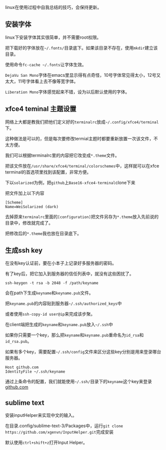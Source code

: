 linux在使用过程中自我总结的技巧，会保持更新。

## 安装字体

linux下安装字体其实很简单，并不需要root权限。

把下载好的字体放在`~/.fonts/`目录底下。如果该目录不存在，使用`mkdir`建立该目录。

使用命令`fc-cache ~/.fonts`让字体生效。

`DejaVu San Mono`字体在emacs里显示得有点奇怪，10号字体常见得太小，12号又太大，11号字体看上去不像等宽字体。

`Liberation Mono`字体感觉起来不错，设为以后默认使用的字体。

## xfce4 teminal 主题设置

网络上大都是教我们把他们定义好的`terminalrc`放成`~/.config/xfce4/terminal`下。

这种做法是可以的，但是每次要修改termial主题时都要重新放置一次该文件，不太方便。

我们可以根据terminalrc里的内容把它改变成`*.theme`文件。

把该文件放在`/usr/share/xfce4/terminal/colorschemes`中，这样就可以在xfce terminal的首选项里找到该配置，非常方便。

下以`solarized`为例，把`github`上`Base16-xfce4-terminal`clone下来

把文件加上以下内容

```
[Scheme]
Name=WeiSolarized (dark)
```

去掉原来`terminalrc`里面的`[configuration]`把文件另存为`*.theme`放入先前说的目录中，修改就完成了。

把修改后的`*.theme`我也放在目录底下。


## 生成ssh key

在没有key认证前，要在小本子上记录好多服务器的密码。

有了key后，把它加入到服务器的信任列表中，就没有这些困扰了。

```
ssh-keygen -t rsa -b 2048 -f /path/keyname
```

会在path下生成`keyname`和`keyname.pub`文件。

把`keyname.pub`的内容贴到服务器`~/.ssh/authorized_keys`中

或者使用`ssh-copy-id user@ip`来完成该步聚。

在client端把生成的`keyname`和`keyname.pub`放入`~/.ssh`中

如果你只需要一个key，那么把`keyname`和`keyname.pub`重命名为`id_rsa`和`id_rsa.pub`。

如果有多个key，需要配置`~/.ssh/config`文件来区分这些key分别是用来登录哪台服务器。

```
Host github.com
IdentityFile ~/.ssh/keyname
```

通过上条命令的配置，我们就能使用`~/.ssh/`目录下的`keyname`这个key来登录[github.com](https://github.com)

## sublime text

安装inputHelper来实现中文的输入。

在目录.config/sublime-text-3/Packages中，运行`git clone https://github.com/xgenvn/InputHelper.git`完成安装

默认使用`ctrl+shift+z`打开Input Helper。
